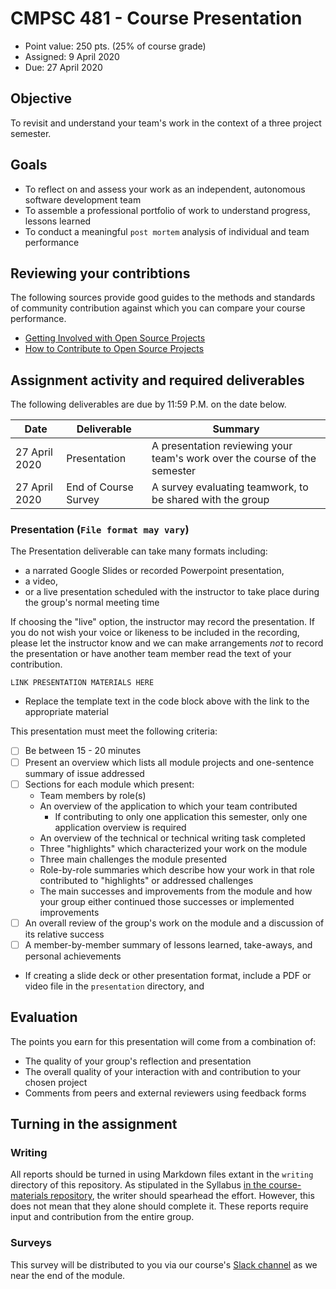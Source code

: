 # CMPSC 481 - Course Presentation

* Point value: 250 pts. (25% of course grade)
* Assigned: 9 April 2020
* Due: 27 April 2020

## Objective

To revisit and understand your team's work in the context of a three project semester.

## Goals

* To reflect on and assess your work as an independent, autonomous software development team
* To assemble a professional portfolio of work to understand progress, lessons learned
* To conduct a meaningful `post mortem` analysis of individual and team performance

## Reviewing your contribtions

The following sources provide good guides to the methods and standards of community contribution against which you can compare your course performance.

* [Getting Involved with Open Source Projects](https://blog.teamtreehouse.com/getting-involved-open-source-projects)
* [How to Contribute to Open Source Projects](https://opensource.guide/how-to-contribute/)

## Assignment activity and required deliverables

The following deliverables are due by 11:59 P.M. on the date below.

| Date            | Deliverable            | Summary                                                                                   | 
|-----------------|------------------------|-------------------------------------------------------------------------------------------|
| 27 April 2020   | Presentation           | A presentation reviewing your team's work over the course of the semester                 | 
| 27 April 2020   | End of Course Survey   | A survey evaluating teamwork, to be shared with the group                                 |

### Presentation (`File format may vary`)

The Presentation deliverable can take many formats including:

* a narrated Google Slides or recorded Powerpoint presentation, 
* a video, 
* or a live presentation scheduled with the instructor to take place during the group's normal meeting time

If choosing the "live" option, the instructor may record the presentation. If you do not wish your voice or likeness to be included in the recording, please let the instructor know and we can make arrangements _not_ to record the presentation or have another team member read the text of your contribution.

```
LINK PRESENTATION MATERIALS HERE
```

* Replace the template text in the code block above with the link to the appropriate material

This presentation must meet the following criteria:

- [ ] Be between 15 - 20 minutes
- [ ] Present an overview which lists all module projects and one-sentence summary of issue addressed
- [ ] Sections for each module which present:
  * Team members by role(s)
  * An overview of the application to which your team contributed
    * If contributing to only one application this semester, only one application overview is required
  * An overview of the technical or technical writing task completed
  * Three "highlights" which characterized your work on the module
  * Three main challenges the module presented
  * Role-by-role summaries which describe how your work in that role contributed to "highlights" or addressed challenges
  * The main successes and improvements from the module and how your group either continued those successes or implemented improvements
- [ ] An overall review of the group's work on the module and a discussion of its relative success
- [ ] A member-by-member summary of lessons learned, take-aways, and personal achievements

* If creating a slide deck or other presentation format, include a PDF or video file in the `presentation` directory, and

## Evaluation

The points you earn for this presentation will come from a combination of:

* The quality of your group's reflection and presentation
* The overall quality of your interaction with and contribution to your chosen project
* Comments from peers and external reviewers using feedback forms

## Turning in the assignment

### Writing

All reports should be turned in using Markdown files extant in the `writing` directory of this repository. As stipulated in the Syllabus [in the course-materials repository](https://github.com/allegheny-college-cmpsc-481-spring-2020/course-materials), the writer should spearhead the effort. However, this does not mean that they alone should complete it. These reports require input and contribution from the entire group.

### Surveys

This survey will be distributed to you via our course's [Slack channel](http://cmpsc-481-sp-2020.slack.com) as we near the end of the module.
